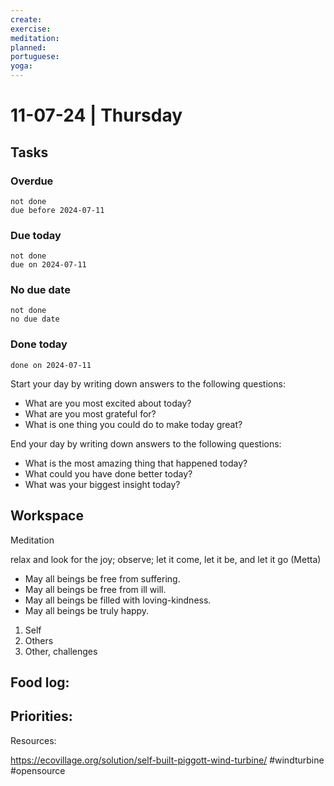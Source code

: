 ```yaml
---
create: 
exercise: 
meditation: 
planned: 
portuguese: 
yoga:
---
```


# 11-07-24 | Thursday

## Tasks
### Overdue
```tasks
not done
due before 2024-07-11
```

### Due today
```tasks
not done
due on 2024-07-11
```

### No due date
```tasks
not done
no due date
```

### Done today
```tasks
done on 2024-07-11
```


Start your day by writing down answers to the following questions:

- What are you most excited about today? 
- What are you most grateful for? 
- What is one thing you could do to make today great?  

End your day by writing down answers to the following questions: 

- What is the most amazing thing that happened today? 
- What could you have done better today? 
- What was your biggest insight today?

## Workspace

Meditation 

relax and look for the joy; observe; let it come, let it be, and let it go
(Metta)
-   May all beings be free from suffering.
-   May all beings be free from ill will.
-   May all beings be filled with loving-kindness.
-   May all beings be truly happy.

1. Self
2. Others
3. Other, challenges

Food log:
- 

Priorities:
- 

Resources:

https://ecovillage.org/solution/self-built-piggott-wind-turbine/
#windturbine #opensource
